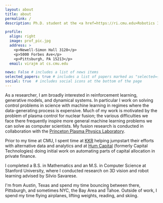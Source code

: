 ```yaml
---
layout: about
title: about
permalink: /
description: Ph.D. student at the <a href=https://ri.cmu.edu>Robotics Institute</a> at Carnegie Mellon University advised by Jeff Schneider.

profile:
  align: right
  image: prof_pic.jpg
  address: >
    <p>Newell-Simon Hall 3128</p>
    <p>5000 Forbes Ave</p>
    <p>Pittsburgh, PA 15213</p>
  email: virajm at cs.cmu.edu

news: False # includes a list of news items
selected_papers: true # includes a list of papers marked as "selected={true}"
social: true  # includes social icons at the bottom of the page
---
```


As a researcher, I am broadly interested in reinforcement learning, generative models, and dynamical systems. In particular I work on solving control problems in science with machine learning in regimes where the data-generating process is expensive. Much of my work is motivated by the problem of plasma control for nuclear fusion; the various difficulties we face there frequently inspire more general machine learning problems we can solve as computer scientists. My fusion research is conducted in collaboration with the [Princeton Plasma Physics Laboratory](https://pppl.gov).

Prior to my time at CMU, I spent time at [KKR](https://kkr.com) helping jumpstart their efforts with alternative data and analytics and at [Hum Capital](https://humcapital.com/) (formerly Capital Technologies) doing initial work on automating parts of capital allocation in private finance.

I completed a B.S. in Mathematics and an M.S. in Computer Science at Stanford University, where I conducted research on 3D vision and robot learning advised by Silvio Savarese.

I'm from Austin, Texas and spend my time bouncing between there, Pittsburgh, and sometimes NYC, the Bay Area and Tahoe. Outside of work, I spend my time flying airplanes, lifting weights, reading, and skiing.

